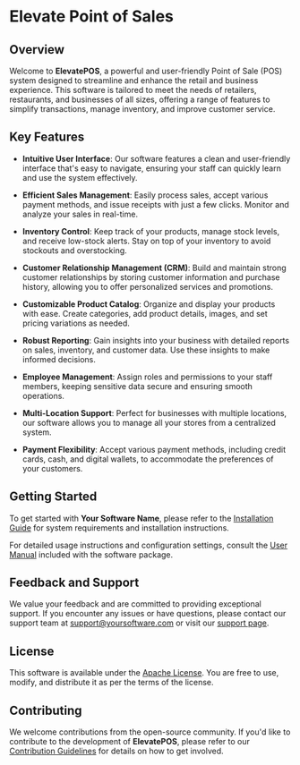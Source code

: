 # Elevate Point of Sales

## Overview

Welcome to **ElevatePOS**, a powerful and user-friendly Point of Sale (POS) system designed to streamline and enhance the retail and business experience. This software is tailored to meet the needs of retailers, restaurants, and businesses of all sizes, offering a range of features to simplify transactions, manage inventory, and improve customer service.

## Key Features

- **Intuitive User Interface**: Our software features a clean and user-friendly interface that's easy to navigate, ensuring your staff can quickly learn and use the system effectively.

- **Efficient Sales Management**: Easily process sales, accept various payment methods, and issue receipts with just a few clicks. Monitor and analyze your sales in real-time.

- **Inventory Control**: Keep track of your products, manage stock levels, and receive low-stock alerts. Stay on top of your inventory to avoid stockouts and overstocking.

- **Customer Relationship Management (CRM)**: Build and maintain strong customer relationships by storing customer information and purchase history, allowing you to offer personalized services and promotions.

- **Customizable Product Catalog**: Organize and display your products with ease. Create categories, add product details, images, and set pricing variations as needed.

- **Robust Reporting**: Gain insights into your business with detailed reports on sales, inventory, and customer data. Use these insights to make informed decisions.

- **Employee Management**: Assign roles and permissions to your staff members, keeping sensitive data secure and ensuring smooth operations.

- **Multi-Location Support**: Perfect for businesses with multiple locations, our software allows you to manage all your stores from a centralized system.

- **Payment Flexibility**: Accept various payment methods, including credit cards, cash, and digital wallets, to accommodate the preferences of your customers.

## Getting Started

To get started with **Your Software Name**, please refer to the [Installation Guide](installation-guide.md) for system requirements and installation instructions.

For detailed usage instructions and configuration settings, consult the [User Manual](user-manual.pdf) included with the software package.

## Feedback and Support

We value your feedback and are committed to providing exceptional support. If you encounter any issues or have questions, please contact our support team at [support@yoursoftware.com](mailto:support@yoursoftware.com) or visit our [support page](https://yoursoftware.com/support).

## License

This software is available under the [Apache License](LICENSE.md). You are free to use, modify, and distribute it as per the terms of the license.

## Contributing

We welcome contributions from the open-source community. If you'd like to contribute to the development of **ElevatePOS**, please refer to our [Contribution Guidelines](CONTRIBUTING.md) for details on how to get involved.
